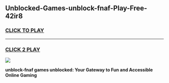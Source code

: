 
## Unblocked-Games-unblock-fnaf-Play-Free-42ir8
<h3>
<a href="https://premium76.site?title=unblock-fnaf&ref=12A">CLICK TO PLAY</a></h3>
<hr>

<h3>
<a href="https://premium76.site?title=unblock-fnaf&ref=12A">CLICK 2 PLAY</a>
  
</h3>

<a href="https://premium76.site?title=unblock-fnaf&ref=12A"><img src="https://clearcache.store/games.png"></a>


**unblock-fnaf games unblocked: Your Gateway to Fun and Accessible Online Gaming**
